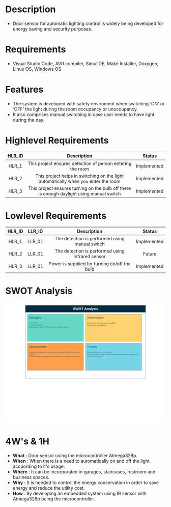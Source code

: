 # Description
* Door sensor for automatic lighting control is widely being developed for energy saving and security purposes. 

# Requirements
* Visual Studio Code, AVR compiler, SimulIDE, Make Installer, Doxygen, Linux OS, Windows OS

# Features
* The system is developed with safety enviroment when switching ‘ON’ or ‘OFF’ the light during the room occupancy or unoccupancy.
* It also comprises manual switching in case user needs to have light during the day.
   
# Highlevel Requirements
|HLR_ID|Description|Status|
|:--:|:--:|:--:|
|HLR_1|This project ensures detection of person entering the room|Implemented|
|HLR_2|This project helps in switching on the light automatically when you enter the room|Implemented|
|HLR_3|This project ensures turning on the bulb off there is enough daylight using manual switch|Implemented|

    
# Lowlevel Requirements
|HLR_ID|LLR_ID|Description|Status|
|:--:|:--:|:--:|:--:|
|HLR_1|LLR_01|The detection is performed using manual switch|Implemented|
|HLR_2|LLR_01|The detection is performed using infrared sensor|Future|
|HLR_3|LLR_01|Power is supplied for turning on/off the bulb|Implemented|


# SWOT Analysis
![](https://github.com/hpsanjana20/M2_Door_Sensor/blob/main/6_Output/swot_analysis.png)

# 4W's & 1H
* **What**  : Door sensor using the microcontroller Atmega328p.
* **When**  : When there is a need to automatically on and off the light accpording to it's usage. 
* **Where** : It can be incorporated in garages, staircases, restroom and business spaces.
* **Why**   : It is needed to control the energy conservation in order to save energy and reduce the utility cost.  
* **How**   : By developing an embedded system using IR sensor with Atmega328p being the microcontroller.



